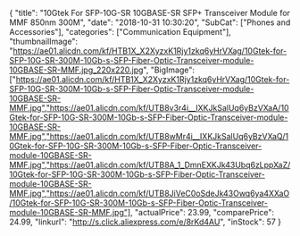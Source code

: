 {
	"title": "10Gtek For SFP-10G-SR 10GBASE-SR SFP+ Transceiver Module for MMF 850nm 300M",
	"date": "2018-10-31 10:30:20",
	"SubCat": ["Phones and Accessories"],
	"categories": ["Communication Equipment"],
	"thumbnailImage": "https://ae01.alicdn.com/kf/HTB1X_X2XyzxK1Rjy1zkq6yHrVXag/10Gtek-for-SFP-10G-SR-300M-10Gb-s-SFP-Fiber-Optic-Transceiver-module-10GBASE-SR-MMF.jpg_220x220.jpg",
	"BigImage": ["https://ae01.alicdn.com/kf/HTB1X_X2XyzxK1Rjy1zkq6yHrVXag/10Gtek-for-SFP-10G-SR-300M-10Gb-s-SFP-Fiber-Optic-Transceiver-module-10GBASE-SR-MMF.jpg","https://ae01.alicdn.com/kf/UTB8v3r4i__IXKJkSalUq6yBzVXaA/10Gtek-for-SFP-10G-SR-300M-10Gb-s-SFP-Fiber-Optic-Transceiver-module-10GBASE-SR-MMF.jpg","https://ae01.alicdn.com/kf/UTB8wMr4i__IXKJkSalUq6yBzVXaQ/10Gtek-for-SFP-10G-SR-300M-10Gb-s-SFP-Fiber-Optic-Transceiver-module-10GBASE-SR-MMF.jpg","https://ae01.alicdn.com/kf/UTB8A_1_DmnEXKJk43Ubq6zLppXaZ/10Gtek-for-SFP-10G-SR-300M-10Gb-s-SFP-Fiber-Optic-Transceiver-module-10GBASE-SR-MMF.jpg","https://ae01.alicdn.com/kf/UTB8JiVeC0oSdeJk43Owq6ya4XXaO/10Gtek-for-SFP-10G-SR-300M-10Gb-s-SFP-Fiber-Optic-Transceiver-module-10GBASE-SR-MMF.jpg"],
	"actualPrice": 23.99,
	"comparePrice": 24.99,
	"linkurl": "http://s.click.aliexpress.com/e/8rKd4AU",
	"inStock": 57
}
